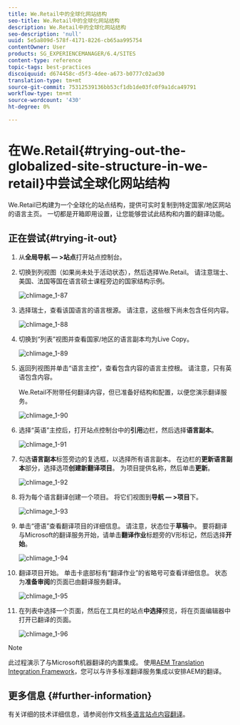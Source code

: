 ```yaml
---
title: We.Retail中的全球化网站结构
seo-title: We.Retail中的全球化网站结构
description: We.Retail中的全球化网站结构
seo-description: 'null'
uuid: 5e5a809d-578f-4171-8226-cb65aa995754
contentOwner: User
products: SG_EXPERIENCEMANAGER/6.4/SITES
content-type: reference
topic-tags: best-practices
discoiquuid: d674458c-d5f3-4dee-a673-b0777c02ad30
translation-type: tm+mt
source-git-commit: 75312539136bb53cf1db1de03fc0f9a1dca49791
workflow-type: tm+mt
source-wordcount: '430'
ht-degree: 0%

---
```



# 在We.Retail{#trying-out-the-globalized-site-structure-in-we-retail}中尝试全球化网站结构

We.Retail已构建为一个全球化的站点结构，提供可实时复制到特定国家/地区网站的语言主页。 一切都是开箱即用设置，让您能够尝试此结构和内置的翻译功能。

## 正在尝试{#trying-it-out}

1. 从&#x200B;**全局导航 — >站点**&#x200B;打开站点控制台。
1. 切换到列视图（如果尚未处于活动状态），然后选择We.Retail。 请注意瑞士、美国、法国等国在语言硕士课程旁边的国家结构示例。

   ![chlimage_1-87](assets/chlimage_1-87.png)

1. 选择瑞士，查看该国语言的语言根源。 请注意，这些根下尚未包含任何内容。

   ![chlimage_1-88](assets/chlimage_1-88.png)

1. 切换到“列表”视图并查看国家/地区的语言副本均为Live Copy。

   ![chlimage_1-89](assets/chlimage_1-89.png)

1. 返回列视图并单击“语言主控”，查看包含内容的语言主控根。 请注意，只有英语包含内容。

   We.Retail不附带任何翻译内容，但已准备好结构和配置，以便您演示翻译服务。

   ![chlimage_1-90](assets/chlimage_1-90.png)

1. 选择“英语”主控后，打开站点控制台中的&#x200B;**引用**&#x200B;边栏，然后选择&#x200B;**语言副本**。

   ![chlimage_1-91](assets/chlimage_1-91.png)

1. 勾选&#x200B;**语言副本**&#x200B;标签旁边的复选框，以选择所有语言副本。 在边栏的&#x200B;**更新语言副本**&#x200B;部分，选择选项&#x200B;**创建新翻译项目**。 为项目提供名称，然后单击&#x200B;**更新**。

   ![chlimage_1-92](assets/chlimage_1-92.png)

1. 将为每个语言翻译创建一个项目。 将它们视图到&#x200B;**导航 — >项目**&#x200B;下。

   ![chlimage_1-93](assets/chlimage_1-93.png)

1. 单击“德语”查看翻译项目的详细信息。 请注意，状态位于&#x200B;**草稿**&#x200B;中。 要将翻译与Microsoft的翻译服务开始，请单击&#x200B;**翻译作业**&#x200B;标题旁的V形标记，然后选择&#x200B;**开始**。

   ![chlimage_1-94](assets/chlimage_1-94.png)

1. 翻译项目开始。 单击卡底部标有“翻译作业”的省略号可查看详细信息。 状态为&#x200B;**准备审阅**&#x200B;的页面已由翻译服务翻译。

   ![chlimage_1-95](assets/chlimage_1-95.png)

1. 在列表中选择一个页面，然后在工具栏的站点&#x200B;**中选择**&#x200B;预览，将在页面编辑器中打开已翻译的页面。

   ![chlimage_1-96](assets/chlimage_1-96.png)

>[!NOTE]
>
>此过程演示了与Microsoft机器翻译的内置集成。 使用[AEM Translation Integration Framework](/help/sites-administering/translation.md)，您可以与许多标准翻译服务集成以安排AEM的翻译。

## 更多信息 {#further-information}

有关详细的技术详细信息，请参阅创作文档[多语言站点内容翻译](/help/sites-administering/translation.md)。
